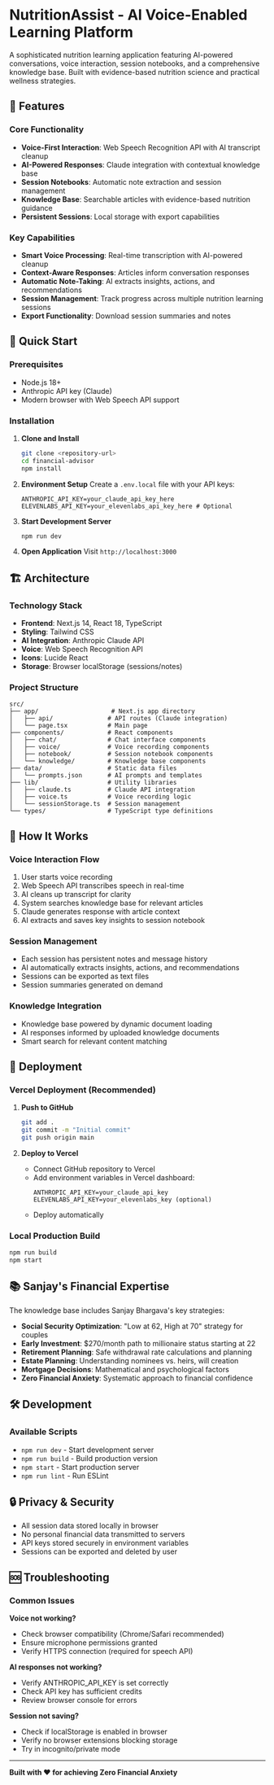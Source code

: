 # NutritionAssist - AI Voice-Enabled Learning Platform

A sophisticated nutrition learning application featuring AI-powered conversations, voice interaction, session notebooks, and a comprehensive knowledge base. Built with evidence-based nutrition science and practical wellness strategies.

## 🌟 Features

### Core Functionality
- **Voice-First Interaction**: Web Speech Recognition API with AI transcript cleanup
- **AI-Powered Responses**: Claude integration with contextual knowledge base
- **Session Notebooks**: Automatic note extraction and session management
- **Knowledge Base**: Searchable articles with evidence-based nutrition guidance
- **Persistent Sessions**: Local storage with export capabilities

### Key Capabilities
- **Smart Voice Processing**: Real-time transcription with AI-powered cleanup
- **Context-Aware Responses**: Articles inform conversation responses
- **Automatic Note-Taking**: AI extracts insights, actions, and recommendations
- **Session Management**: Track progress across multiple nutrition learning sessions
- **Export Functionality**: Download session summaries and notes

## 🚀 Quick Start

### Prerequisites
- Node.js 18+
- Anthropic API key (Claude)
- Modern browser with Web Speech API support

### Installation

1. **Clone and Install**
   ```bash
   git clone <repository-url>
   cd financial-advisor
   npm install
   ```

2. **Environment Setup**
   Create a `.env.local` file with your API keys:
   ```env
   ANTHROPIC_API_KEY=your_claude_api_key_here
   ELEVENLABS_API_KEY=your_elevenlabs_api_key_here # Optional
   ```

3. **Start Development Server**
   ```bash
   npm run dev
   ```

4. **Open Application**
   Visit `http://localhost:3000`

## 🏗️ Architecture

### Technology Stack
- **Frontend**: Next.js 14, React 18, TypeScript
- **Styling**: Tailwind CSS
- **AI Integration**: Anthropic Claude API
- **Voice**: Web Speech Recognition API
- **Icons**: Lucide React
- **Storage**: Browser localStorage (sessions/notes)

### Project Structure
```
src/
├── app/                    # Next.js app directory
│   ├── api/               # API routes (Claude integration)
│   └── page.tsx           # Main page
├── components/            # React components
│   ├── chat/              # Chat interface components
│   ├── voice/             # Voice recording components
│   ├── notebook/          # Session notebook components
│   └── knowledge/         # Knowledge base components
├── data/                  # Static data files
│   └── prompts.json       # AI prompts and templates
├── lib/                   # Utility libraries
│   ├── claude.ts          # Claude API integration
│   ├── voice.ts           # Voice recording logic
│   └── sessionStorage.ts  # Session management
└── types/                 # TypeScript type definitions
```

## 💬 How It Works

### Voice Interaction Flow
1. User starts voice recording
2. Web Speech API transcribes speech in real-time
3. AI cleans up transcript for clarity
4. System searches knowledge base for relevant articles
5. Claude generates response with article context
6. AI extracts and saves key insights to session notebook

### Session Management
- Each session has persistent notes and message history
- AI automatically extracts insights, actions, and recommendations
- Sessions can be exported as text files
- Session summaries generated on demand

### Knowledge Integration
- Knowledge base powered by dynamic document loading
- AI responses informed by uploaded knowledge documents
- Smart search for relevant content matching

## 🚀 Deployment

### Vercel Deployment (Recommended)

1. **Push to GitHub**
   ```bash
   git add .
   git commit -m "Initial commit"
   git push origin main
   ```

2. **Deploy to Vercel**
   - Connect GitHub repository to Vercel
   - Add environment variables in Vercel dashboard:
     ```
     ANTHROPIC_API_KEY=your_claude_api_key
     ELEVENLABS_API_KEY=your_elevenlabs_key (optional)
     ```
   - Deploy automatically

### Local Production Build
```bash
npm run build
npm start
```

## 📚 Sanjay's Financial Expertise

The knowledge base includes Sanjay Bhargava's key strategies:

- **Social Security Optimization**: "Low at 62, High at 70" strategy for couples
- **Early Investment**: $270/month path to millionaire status starting at 22
- **Retirement Planning**: Safe withdrawal rate calculations and planning
- **Estate Planning**: Understanding nominees vs. heirs, will creation
- **Mortgage Decisions**: Mathematical and psychological factors
- **Zero Financial Anxiety**: Systematic approach to financial confidence

## 🛠️ Development

### Available Scripts
- `npm run dev` - Start development server
- `npm run build` - Build production version
- `npm start` - Start production server
- `npm run lint` - Run ESLint

## 🔒 Privacy & Security

- All session data stored locally in browser
- No personal financial data transmitted to servers
- API keys stored securely in environment variables
- Sessions can be exported and deleted by user

## 🆘 Troubleshooting

### Common Issues

**Voice not working?**
- Check browser compatibility (Chrome/Safari recommended)
- Ensure microphone permissions granted
- Verify HTTPS connection (required for speech API)

**AI responses not working?**
- Verify ANTHROPIC_API_KEY is set correctly
- Check API key has sufficient credits
- Review browser console for errors

**Session not saving?**
- Check if localStorage is enabled in browser
- Verify no browser extensions blocking storage
- Try in incognito/private mode

---

**Built with ❤️ for achieving Zero Financial Anxiety**
